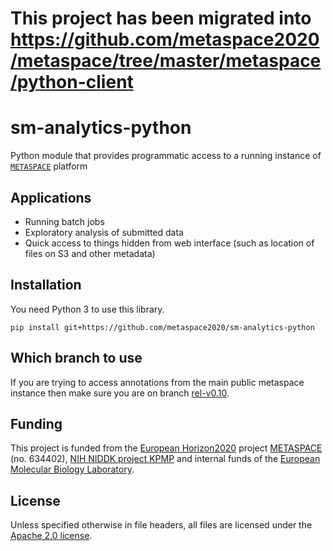 # This project has been migrated into https://github.com/metaspace2020/metaspace/tree/master/metaspace/python-client

# sm-analytics-python

Python module that provides programmatic access to a running instance of [`METASPACE`](https://github.com/METASPACE2020/) platform

## Applications

* Running batch jobs
* Exploratory analysis of submitted data
* Quick access to things hidden from web interface (such as location of files on S3 and other metadata)

## Installation

You need Python 3 to use this library.

`pip install git+https://github.com/metaspace2020/sm-analytics-python`

## Which branch to use
If you are trying to access annotations from the main public metaspace instance then make sure you are on branch [rel-v0.10](https://github.com/METASPACE2020/sm-analytics-python/tree/rel-v0.10/).

## Funding

This project is funded from the [European Horizon2020](https://ec.europa.eu/programmes/horizon2020/)
project [METASPACE](http://project.metaspace2020.eu/) (no. 634402),
[NIH NIDDK project KPMP](https://www.niddk.nih.gov/research-funding/research-programs/kidney-precision-medicine-project-kpmp)
and internal funds of the [European Molecular Biology Laboratory](https://www.embl.org/).

## License

Unless specified otherwise in file headers, all files are licensed under the [Apache 2.0 license](LICENSE).
